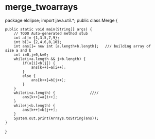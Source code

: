 # merge_twoarrays

package elclipse;
import java.util.*;
public class Merge {

	public static void main(String[] args) {
		// TODO Auto-generated method stub
		int a[]= {1,3,5,7,9};
		int b[]= {2,4,6,8,10};
		int ans[]= new int [a.length+b.length];   /// building array of size a and b
		int i=0,j=0,k=0;
        while(i<a.length && j<b.length) {
        	if(a[i]<b[j]) {
        		ans[k++]=a[i++];
        	}
        	else {
        		ans[k++]=b[j++];
        	}
        }
        while(i<a.length) {                ////
        	ans[k++]=a[i++];
        }
        while(j<b.length) {
        	ans[k++]=b[j++];
        }
        System.out.print(Arrays.toString(ans));
	}
}

